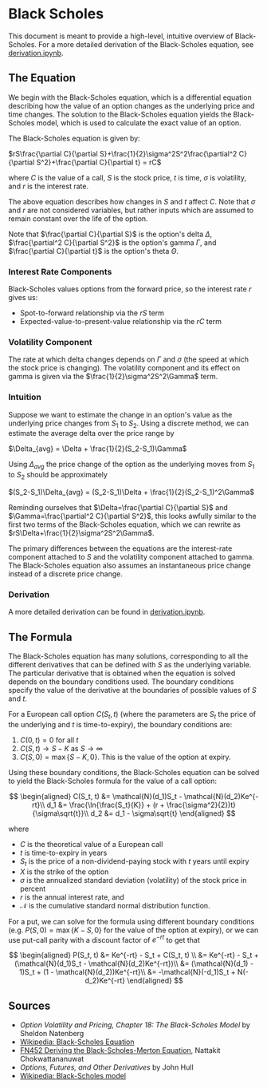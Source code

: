 Black Scholes 
====
This document is meant to provide a high-level, intuitive overview of Black-Scholes. For a more detailed derivation of the Black-Scholes equation, see [derivation.ipynb](derivation.ipynb).

## The Equation
We begin with the Black-Scholes equation, which is a differential equation describing how the value of an option changes as the underlying price and time changes. The solution to the Black-Scholes equation yields the Black-Scholes model, which is used to calculate the exact value of an option. 

The Black-Scholes equation is given by:

$rS\frac{\partial C}{\partial S}+\frac{1}{2}\sigma^2S^2\frac{\partial^2 C}{\partial S^2}+\frac{\partial C}{\partial t} = rC$

where $C$ is the value of a call, $S$ is the stock price, $t$ is time, $\sigma$ is volatility, and $r$ is the interest rate. 

The above equation describes how changes in $S$ and $t$ affect $C$. Note that $\sigma$ and $r$ are not considered variables, but rather inputs which are assumed to remain constant over the life of the option.

Note that $\frac{\partial C}{\partial S}$ is the option's delta $\Delta$, $\frac{\partial^2 C}{\partial S^2}$ is the option's gamma $\Gamma$, and $\frac{\partial C}{\partial t}$ is the option's theta $\Theta$.


### Interest Rate Components
Black-Scholes values options from the forward price, so the interest rate $r$ gives us:

- Spot-to-forward relationship via the $rS$ term
- Expected-value-to-present-value relationship via the $rC$ term

### Volatility Component
The rate at which delta changes depends on $\Gamma$ and $\sigma$ (the speed at which the stock price is changing). The volatility component and its effect on gamma is given via the $\frac{1}{2}\sigma^2S^2\Gamma$ term.

### Intuition
Suppose we want to estimate the change in an option's value as the underlying price changes from $S_1$ to $S_2$. Using a discrete method, we can estimate the average delta over the price range by

$\Delta_{avg} = \Delta + \frac{1}{2}(S_2-S_1)\Gamma$

Using $\Delta_{avg}$ the price change of the option as the underlying moves from $S_1$ to $S_2$ should be approximately

$(S_2-S_1)\Delta_{avg} = (S_2-S_1)\Delta + \frac{1}{2}(S_2-S_1)^2\Gamma$

Reminding ourselves that $\Delta=\frac{\partial C}{\partial S}$ and $\Gamma=\frac{\partial^2 C}{\partial S^2}$, this looks awfully similar to the first two terms of the Black-Scholes equation, which we can rewrite as $rS\Delta+\frac{1}{2}\sigma^2S^2\Gamma$. 

The primary differences between the equations are the interest-rate component attached to $S$ and the volatility component attached to gamma. The Black-Scholes equation also assumes an instantaneous price change instead of a discrete price change. 

### Derivation
A more detailed derivation can be found in [derivation.ipynb](derivation.ipynb).

## The Formula
The Black-Scholes equation has many solutions, corresponding to all the different derivatives that can be defined with $S$ as the underlying variable. The particular derivative that is obtained when the equation is solved depends on the boundary conditions used. The boundary conditions specify the value of the derivative at the boundaries of possible values of $S$ and $t$. 

For a European call option $C(S_t, t)$ (where the parameters are $S_t$ the price of the underlying and $t$ is time-to-expiry), the boundary conditions are:

1. $C(0, t) = 0 \text{ for all } t$
2. $C(S, t) \rightarrow S - K \text{ as } S\rightarrow\infty$
3. $C(S, 0) = \max\{S - K, 0\}$. This is the value of the option at expiry.

Using these boundary conditions, the Black-Scholes equation can be solved to yield the Black-Scholes formula for the value of a call option:

$$
\begin{aligned}
C(S_t, t) &= \mathcal{N}(d_1)S_t - \mathcal{N}(d_2)Ke^{-rt}\\
d_1 &= \frac{\ln{\frac{S_t}{K}} + (r + \frac{\sigma^2}{2})t}{\sigma\sqrt{t}}\\
d_2 &= d_1 - \sigma\sqrt{t}
\end{aligned}
$$

where 

- $C$ is the theoretical value of a European call
- $t$ is time-to-expiry in years
- $S_t$ is the price of a non-dividend-paying stock with $t$ years until expiry
- $X$ is the strike of the option
- $\sigma$ is the annualized standard deviation (volatility) of the stock price in percent
- $r$ is the annual interest rate, and 
- $\mathcal{N}$ is the cumulative standard normal distribution function.

For a put, we can solve for the formula using different boundary conditions (e.g. $P(S, 0) = \max\{K - S, 0\}$ for the value of the option at expiry), or we can use put-call parity with a discount factor of $e^{-rt}$ to get that 

$$
\begin{aligned}
P(S_t, t) &= Ke^{-rt} - S_t + C(S_t, t) \\
    &= Ke^{-rt} - S_t + (\mathcal{N}(d_1)S_t - \mathcal{N}(d_2)Ke^{-rt})\\
    &= (\mathcal{N}(d_1) - 1)S_t + (1 - \mathcal{N}(d_2))Ke^{-rt}\\
    &= -\mathcal{N}(-d_1)S_t + N(-d_2)Ke^{-rt}
\end{aligned}
$$

## Sources
- *Option Volatility and Pricing, Chapter 18: The Black-Scholes Model* by Sheldon Natenberg
- [Wikipedia: Black-Scholes Equation](https://en.wikipedia.org/wiki/Black%E2%80%93Scholes_equation)
- [FN452 Deriving the Black-Scholes-Merton Equation](https://www.youtube.com/watch?v=IynFtIQ6HaI), Nattakit Chokwattananuwat
- *Options, Futures, and Other Derivatives* by John Hull
- [Wikipedia: Black-Scholes model](https://en.wikipedia.org/wiki/Black%E2%80%93Scholes_model)

